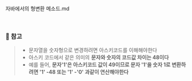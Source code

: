 자바에서의 형변환 메소드.md

<br>

### 🌟 참고
> - 문자열을 숫자형으로 변경하려면 아스키코드를 이해해야한다 <br>
> - 아스키 코드에서 같은 의미의 **문자와 숫자의 코드값 차이는 48이다**
> - 예를 들어, **문자'1'은 아스키코드 값이 49이므로 문자 '1'을 숫자 1로 변환하려면 '1' -48 또는 '1' -'0' 과같이 연산해야한다**
